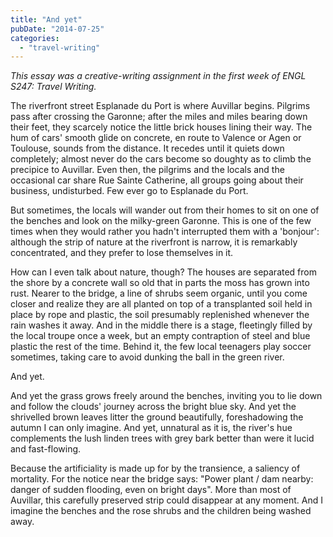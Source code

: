 ```yaml
---
title: "And yet"
pubDate: "2014-07-25"
categories:
  - "travel-writing"
---
```


_This essay was a creative-writing assignment in the first week of ENGL S247: Travel Writing._

The riverfront street Esplanade du Port is where Auvillar begins. Pilgrims pass after crossing the Garonne; after the miles and miles bearing down their feet, they scarcely notice the little brick houses lining their way. The hum of cars' smooth glide on concrete, en route to Valence or Agen or Toulouse, sounds from the distance. It recedes until it quiets down completely; almost never do the cars become so doughty as to climb the precipice to Auvillar. Even then, the pilgrims and the locals and the occasional car share Rue Sainte Catherine, all groups going about their business, undisturbed. Few ever go to Esplanade du Port.

But sometimes, the locals will wander out from their homes to sit on one of the benches and look on the milky-green Garonne. This is one of the few times when they would rather you hadn't interrupted them with a 'bonjour': although the strip of nature at the riverfront is narrow, it is remarkably concentrated, and they prefer to lose themselves in it.

How can I even talk about nature, though? The houses are separated from the shore by a concrete wall so old that in parts the moss has grown into rust. Nearer to the bridge, a line of shrubs seem organic, until you come closer and realize they are all planted on top of a transplanted soil held in place by rope and plastic, the soil presumably replenished whenever the rain washes it away. And in the middle there is a stage, fleetingly filled by the local troupe once a week, but an empty contraption of steel and blue plastic the rest of the time. Behind it, the few local teenagers play soccer sometimes, taking care to avoid dunking the ball in the green river.

And yet.

And yet the grass grows freely around the benches, inviting you to lie down and follow the clouds' journey across the bright blue sky. And yet the shrivelled brown leaves litter the ground beautifully, foreshadowing the autumn I can only imagine. And yet, unnatural as it is, the river's hue complements the lush linden trees with grey bark better than were it lucid and fast-flowing.

Because the artificiality is made up for by the transience, a saliency of mortality. For the notice near the bridge says: "Power plant / dam nearby: danger of sudden flooding, even on bright days". More than most of Auvillar, this carefully preserved strip could disappear at any moment. And I imagine the benches and the rose shrubs and the children being washed away.
